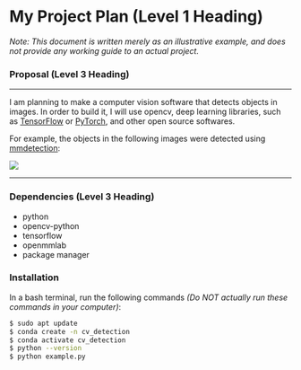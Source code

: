 # My Project Plan (Level 1 Heading)

*Note: This document is written merely as an illustrative example, and does not provide any working guide to an actual project.*

### Proposal (Level 3 Heading)
---

I am planning to make a computer vision software that detects objects in images.
In order to build it, I will use opencv, deep learning libraries, such as [TensorFlow](https://www.tensorflow.org/?hl=ko) or [PyTorch](https://pytorch.org/), and other open source softwares.

For example, the objects in the following images were detected using [mmdetection](https://github.com/open-mmlab/mmdetection):

![](https://user-images.githubusercontent.com/12907710/137271636-56ba1cd2-b110-4812-8221-b4c120320aa9.png)

---
### Dependencies (Level 3 Heading)

- python
- opencv-python
- tensorflow
- openmmlab
- package manager

### Installation

In a bash terminal, run the following commands *(Do NOT actually run these commands in your computer)*:

```sh
$ sudo apt update 
$ conda create -n cv_detection 
$ conda activate cv_detection 
$ python --version 
$ python example.py
